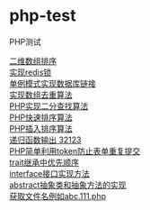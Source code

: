 # php-test
PHP测试

[二维数组排序](array_multisort.php) <br>
[实现redis锁](redis_test.php)<br>
[单例模式实现数据库链接](singleton.php)<br>
[实现数组去重算法](array_unique.php)<br>
[PHP实现二分查找算法](binary_search.php)<br>
[PHP快速排序算法](quick_sort.php)<br>
[PHP插入排序算法](insert_sort.php)<br>
[递归函数输出 32123](recursion.php)<br>
[PHP简单利用token防止表单重复提交](session_token.php)<br>
[trait继承中优先顺序](trait.php)<br>
[interface接口实现方法](interface_test.php)<br>
[abstract抽象类和抽象方法的实现](abstract_test.php)<br>
[获取文件名例如abc.111.php](get_ext.php)<br>